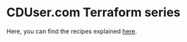 # CDUser.com Terraform series

Here, you can find the recipes explained [here](https://cduser.com/tag/terraform/). 
